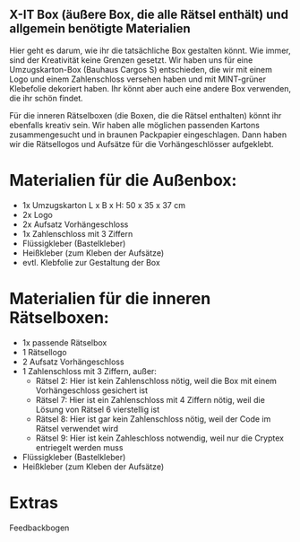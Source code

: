 ## X-IT Box (äußere Box, die alle Rätsel enthält) und allgemein benötigte Materialien
Hier geht es darum, wie ihr die tatsächliche Box gestalten könnt. Wie immer, sind der Kreativität keine Grenzen gesetzt. Wir haben uns für eine Umzugskarton-Box (Bauhaus Cargos S) entschieden, die wir mit einem Logo und einem Zahlenschloss versehen haben und mit MINT-grüner Klebefolie dekoriert haben. Ihr könnt aber auch eine andere Box verwenden, die ihr schön findet.

Für die inneren Rätselboxen (die Boxen, die die Rätsel enthalten) könnt ihr ebenfalls kreativ sein. Wir haben alle möglichen passenden Kartons zusammengesucht und in braunen Packpapier eingeschlagen. Dann haben wir die Rätsellogos und Aufsätze für die Vorhängeschlösser aufgeklebt.

# Materialien für die Außenbox:
- 1x Umzugskarton L x B x H: 50 x 35 x 37 cm
- 2x Logo
- 2x Aufsatz Vorhängeschloss
- 1x Zahlenschloss mit 3 Ziffern
- Flüssigkleber (Bastelkleber)
- Heißkleber (zum Kleben der Aufsätze)
- evtl. Klebfolie zur Gestaltung der Box

# Materialien für die inneren Rätselboxen:
- 1x passende Rätselbox
- 1 Rätsellogo
- 2 Aufsatz Vorhängeschloss
- 1 Zahlenschloss mit 3 Ziffern, außer:
  - Rätsel 2: Hier ist kein Zahlenschloss nötig, weil die Box mit einem Vorhängeschloss gesichert ist
  - Rätsel 7: Hier ist ein Zahlenschloss mit 4 Ziffern nötig, weil die Lösung von Rätsel 6 vierstellig ist
  - Rätsel 8: Hier ist gar kein Zahlenschloss nötig, weil der Code im Rätsel verwendet wird
  - Rätsel 9: Hier ist kein Zahleschloss notwendig, weil nur die Cryptex entriegelt werden muss
- Flüssigkleber (Bastelkleber)
- Heißkleber (zum Kleben der Aufsätze)

# Extras
Feedbackbogen
